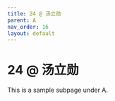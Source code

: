 ```yaml
---
title: 24 @ 汤立勋
parent: A
nav_order: 16
layout: default
---
```


# 24 @ 汤立勋

This is a sample subpage under A.